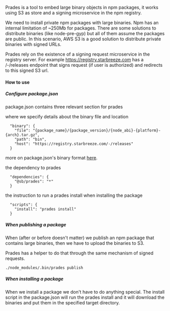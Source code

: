 Prades is a tool to embed large binary objects in npm packages,
it works using S3 as store and a signing microservice in the npm registry.

We need to install private npm packages with large binaries. Npm has an internal limitation of ~250Mb for packages.
There are some solutions to distribute binaries (like node-pre-gyp) but all of them assume the packages are public.
In this scenario, AWS S3 is a good solution to distribute private binaries with signed URLs.

Prades rely on the existence of a signing request microservice in the registry server.
For example https://registry.starbreeze.com has a /-/releases endpoint that signs request
(if user is authorized) and redirects to this signed S3 url.

#### How to use
##### Configure package.json
package.json contains three relevant section for prades

where we specify details about the binary file and location
```
  "binary": {
    "file": "{package_name}/{package_version}/{node_abi}-{platform}-{arch}.tar.gz",
    "path": "bin",
    "host": "https://registry.starbreeze.com/-/releases"
  }
```
more on package.json's binary format [here](doc/package_json.md).

the dependency to prades
```
  "dependencies": {
    "@sb/prades": "*"
  }
```
the instruction to run a prades install when installing the package
```
  "scripts": {
    "install": "prades install"
  }
```
##### When publishing a package
When (after or before doesn't matter) we publish an npm package that contains large binaries,
then we have to upload the binaries to S3. 

Prades has a helper to do that through the same mechanism of signed requests.
```
./node_modules/.bin/prades publish
```

##### When installing a package
When we install a package we don't have to do anything special.
The install script in the package.json will run the prades install and it 
will download the binaries and put them in the specified target directory.
